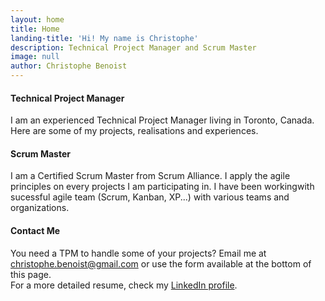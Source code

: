 ```yaml
---
layout: home
title: Home
landing-title: 'Hi! My name is Christophe'
description: Technical Project Manager and Scrum Master
image: null
author: Christophe Benoist
---
```

<h4>Technical Project Manager</h4>
I am an experienced Technical Project Manager living in Toronto, Canada. Here are some of my projects, realisations and experiences.

<h4>Scrum Master</h4>
I am a Certified Scrum Master from Scrum Alliance. I apply the agile principles on every projects I am participating in. I have been workingwith sucessful agile team (Scrum, Kanban, XP...) with various teams and organizations.

<h4>Contact Me</h4>
You need a TPM to handle some of your projects? Email me at <a href="mailto:christophe.benoist@gmail.com">christophe.benoist@gmail.com</a> or use the form available at the bottom of this page.
<br>For a more detailed resume, check my <a href="https://www.linkedin.com/in/christophebenoist/" target="_blank">LinkedIn profile</a>.